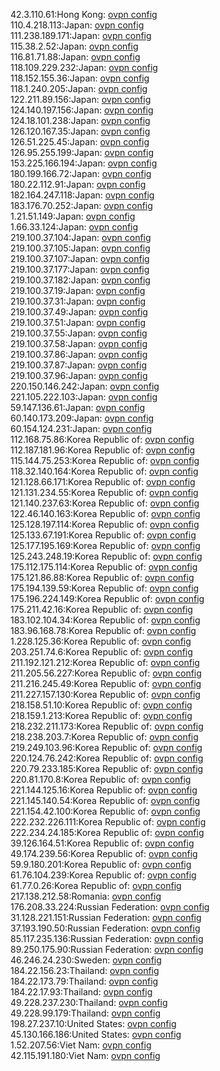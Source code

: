 42.3.110.61:Hong Kong: [ovpn config](vpn/42_3_110_61.ovpn)  
110.4.218.113:Japan: [ovpn config](vpn/110_4_218_113.ovpn)  
111.238.189.171:Japan: [ovpn config](vpn/111_238_189_171.ovpn)  
115.38.2.52:Japan: [ovpn config](vpn/115_38_2_52.ovpn)  
116.81.71.88:Japan: [ovpn config](vpn/116_81_71_88.ovpn)  
118.109.229.232:Japan: [ovpn config](vpn/118_109_229_232.ovpn)  
118.152.155.36:Japan: [ovpn config](vpn/118_152_155_36.ovpn)  
118.1.240.205:Japan: [ovpn config](vpn/118_1_240_205.ovpn)  
122.211.89.156:Japan: [ovpn config](vpn/122_211_89_156.ovpn)  
124.140.197.156:Japan: [ovpn config](vpn/124_140_197_156.ovpn)  
124.18.101.238:Japan: [ovpn config](vpn/124_18_101_238.ovpn)  
126.120.167.35:Japan: [ovpn config](vpn/126_120_167_35.ovpn)  
126.51.225.45:Japan: [ovpn config](vpn/126_51_225_45.ovpn)  
126.95.255.199:Japan: [ovpn config](vpn/126_95_255_199.ovpn)  
153.225.166.194:Japan: [ovpn config](vpn/153_225_166_194.ovpn)  
180.199.166.72:Japan: [ovpn config](vpn/180_199_166_72.ovpn)  
180.22.112.91:Japan: [ovpn config](vpn/180_22_112_91.ovpn)  
182.164.247.118:Japan: [ovpn config](vpn/182_164_247_118.ovpn)  
183.176.70.252:Japan: [ovpn config](vpn/183_176_70_252.ovpn)  
1.21.51.149:Japan: [ovpn config](vpn/1_21_51_149.ovpn)  
1.66.33.124:Japan: [ovpn config](vpn/1_66_33_124.ovpn)  
219.100.37.104:Japan: [ovpn config](vpn/219_100_37_104.ovpn)  
219.100.37.105:Japan: [ovpn config](vpn/219_100_37_105.ovpn)  
219.100.37.107:Japan: [ovpn config](vpn/219_100_37_107.ovpn)  
219.100.37.177:Japan: [ovpn config](vpn/219_100_37_177.ovpn)  
219.100.37.182:Japan: [ovpn config](vpn/219_100_37_182.ovpn)  
219.100.37.19:Japan: [ovpn config](vpn/219_100_37_19.ovpn)  
219.100.37.31:Japan: [ovpn config](vpn/219_100_37_31.ovpn)  
219.100.37.49:Japan: [ovpn config](vpn/219_100_37_49.ovpn)  
219.100.37.51:Japan: [ovpn config](vpn/219_100_37_51.ovpn)  
219.100.37.55:Japan: [ovpn config](vpn/219_100_37_55.ovpn)  
219.100.37.58:Japan: [ovpn config](vpn/219_100_37_58.ovpn)  
219.100.37.86:Japan: [ovpn config](vpn/219_100_37_86.ovpn)  
219.100.37.87:Japan: [ovpn config](vpn/219_100_37_87.ovpn)  
219.100.37.96:Japan: [ovpn config](vpn/219_100_37_96.ovpn)  
220.150.146.242:Japan: [ovpn config](vpn/220_150_146_242.ovpn)  
221.105.222.103:Japan: [ovpn config](vpn/221_105_222_103.ovpn)  
59.147.136.61:Japan: [ovpn config](vpn/59_147_136_61.ovpn)  
60.140.173.209:Japan: [ovpn config](vpn/60_140_173_209.ovpn)  
60.154.124.231:Japan: [ovpn config](vpn/60_154_124_231.ovpn)  
112.168.75.86:Korea Republic of: [ovpn config](vpn/112_168_75_86.ovpn)  
112.187.181.96:Korea Republic of: [ovpn config](vpn/112_187_181_96.ovpn)  
115.144.75.253:Korea Republic of: [ovpn config](vpn/115_144_75_253.ovpn)  
118.32.140.164:Korea Republic of: [ovpn config](vpn/118_32_140_164.ovpn)  
121.128.66.171:Korea Republic of: [ovpn config](vpn/121_128_66_171.ovpn)  
121.131.234.55:Korea Republic of: [ovpn config](vpn/121_131_234_55.ovpn)  
121.140.237.63:Korea Republic of: [ovpn config](vpn/121_140_237_63.ovpn)  
122.46.140.163:Korea Republic of: [ovpn config](vpn/122_46_140_163.ovpn)  
125.128.197.114:Korea Republic of: [ovpn config](vpn/125_128_197_114.ovpn)  
125.133.67.191:Korea Republic of: [ovpn config](vpn/125_133_67_191.ovpn)  
125.177.195.169:Korea Republic of: [ovpn config](vpn/125_177_195_169.ovpn)  
125.243.248.19:Korea Republic of: [ovpn config](vpn/125_243_248_19.ovpn)  
175.112.175.114:Korea Republic of: [ovpn config](vpn/175_112_175_114.ovpn)  
175.121.86.88:Korea Republic of: [ovpn config](vpn/175_121_86_88.ovpn)  
175.194.139.59:Korea Republic of: [ovpn config](vpn/175_194_139_59.ovpn)  
175.196.224.149:Korea Republic of: [ovpn config](vpn/175_196_224_149.ovpn)  
175.211.42.16:Korea Republic of: [ovpn config](vpn/175_211_42_16.ovpn)  
183.102.104.34:Korea Republic of: [ovpn config](vpn/183_102_104_34.ovpn)  
183.96.168.78:Korea Republic of: [ovpn config](vpn/183_96_168_78.ovpn)  
1.228.125.36:Korea Republic of: [ovpn config](vpn/1_228_125_36.ovpn)  
203.251.74.6:Korea Republic of: [ovpn config](vpn/203_251_74_6.ovpn)  
211.192.121.212:Korea Republic of: [ovpn config](vpn/211_192_121_212.ovpn)  
211.205.56.227:Korea Republic of: [ovpn config](vpn/211_205_56_227.ovpn)  
211.216.245.49:Korea Republic of: [ovpn config](vpn/211_216_245_49.ovpn)  
211.227.157.130:Korea Republic of: [ovpn config](vpn/211_227_157_130.ovpn)  
218.158.51.10:Korea Republic of: [ovpn config](vpn/218_158_51_10.ovpn)  
218.159.1.213:Korea Republic of: [ovpn config](vpn/218_159_1_213.ovpn)  
218.232.211.173:Korea Republic of: [ovpn config](vpn/218_232_211_173.ovpn)  
218.238.203.7:Korea Republic of: [ovpn config](vpn/218_238_203_7.ovpn)  
219.249.103.96:Korea Republic of: [ovpn config](vpn/219_249_103_96.ovpn)  
220.124.76.242:Korea Republic of: [ovpn config](vpn/220_124_76_242.ovpn)  
220.79.233.185:Korea Republic of: [ovpn config](vpn/220_79_233_185.ovpn)  
220.81.170.8:Korea Republic of: [ovpn config](vpn/220_81_170_8.ovpn)  
221.144.125.16:Korea Republic of: [ovpn config](vpn/221_144_125_16.ovpn)  
221.145.140.54:Korea Republic of: [ovpn config](vpn/221_145_140_54.ovpn)  
221.154.42.100:Korea Republic of: [ovpn config](vpn/221_154_42_100.ovpn)  
222.232.226.111:Korea Republic of: [ovpn config](vpn/222_232_226_111.ovpn)  
222.234.24.185:Korea Republic of: [ovpn config](vpn/222_234_24_185.ovpn)  
39.126.164.51:Korea Republic of: [ovpn config](vpn/39_126_164_51.ovpn)  
49.174.239.56:Korea Republic of: [ovpn config](vpn/49_174_239_56.ovpn)  
59.9.180.201:Korea Republic of: [ovpn config](vpn/59_9_180_201.ovpn)  
61.76.104.239:Korea Republic of: [ovpn config](vpn/61_76_104_239.ovpn)  
61.77.0.26:Korea Republic of: [ovpn config](vpn/61_77_0_26.ovpn)  
217.138.212.58:Romania: [ovpn config](vpn/217_138_212_58.ovpn)  
176.208.33.224:Russian Federation: [ovpn config](vpn/176_208_33_224.ovpn)  
31.128.221.151:Russian Federation: [ovpn config](vpn/31_128_221_151.ovpn)  
37.193.190.50:Russian Federation: [ovpn config](vpn/37_193_190_50.ovpn)  
85.117.235.136:Russian Federation: [ovpn config](vpn/85_117_235_136.ovpn)  
89.250.175.90:Russian Federation: [ovpn config](vpn/89_250_175_90.ovpn)  
46.246.24.230:Sweden: [ovpn config](vpn/46_246_24_230.ovpn)  
184.22.156.23:Thailand: [ovpn config](vpn/184_22_156_23.ovpn)  
184.22.173.79:Thailand: [ovpn config](vpn/184_22_173_79.ovpn)  
184.22.17.93:Thailand: [ovpn config](vpn/184_22_17_93.ovpn)  
49.228.237.230:Thailand: [ovpn config](vpn/49_228_237_230.ovpn)  
49.228.99.179:Thailand: [ovpn config](vpn/49_228_99_179.ovpn)  
198.27.237.10:United States: [ovpn config](vpn/198_27_237_10.ovpn)  
45.130.166.186:United States: [ovpn config](vpn/45_130_166_186.ovpn)  
1.52.207.56:Viet Nam: [ovpn config](vpn/1_52_207_56.ovpn)  
42.115.191.180:Viet Nam: [ovpn config](vpn/42_115_191_180.ovpn)  
